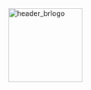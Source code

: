 <img src="https://github.com/user-attachments/assets/738cef2a-0d35-4713-809b-a19ef5d392d5" alt="header_brlogo" width="150" height="150">



